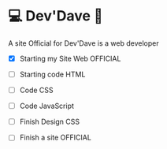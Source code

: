 # :computer: Dev'Dave :satellite:
A site Official for Dev'Dave is a web developer 

- [x] Starting my Site Web OFFICIAL
- [ ] Starting code HTML
- [ ] Code CSS
- [ ] Code JavaScript
- [ ] Finish Design CSS 
- [ ] Finish a site OFFICIAL


